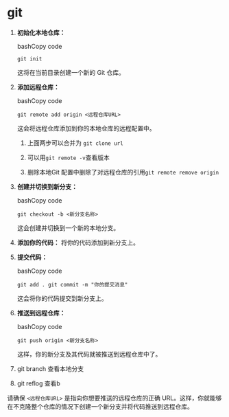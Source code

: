# git

1. **初始化本地仓库：**

   bashCopy code

   `git init`

   这将在当前目录创建一个新的 Git 仓库。

2. **添加远程仓库：**

   bashCopy code

   `git remote add origin <远程仓库URL>`

   这会将远程仓库添加到你的本地仓库的远程配置中。

   1. 上面两步可以合并为 `git clone url`

   2. 可以用`git remote -v`查看版本

   3. 删除本地Git 配置中删除了对远程仓库的引用`git remote remove origin`

3. **创建并切换到新分支：**

   bashCopy code

   `git checkout -b <新分支名称>`

   这会创建并切换到一个新的本地分支。

4. **添加你的代码：** 将你的代码添加到新分支上。

5. **提交代码：**

   bashCopy code

   `git add . git commit -m "你的提交消息"`

   这会将你的代码提交到新分支上。

6. **推送到远程仓库：**

   bashCopy code

   `git push origin <新分支名称>`

   这样，你的新分支及其代码就被推送到远程仓库中了。

7. git branch 查看本地分支

8. git reflog 查看b

请确保 `<远程仓库URL>` 是指向你想要推送的远程仓库的正确 URL。这样，你就能够在不克隆整个仓库的情况下创建一个新分支并将代码推送到远程仓库。